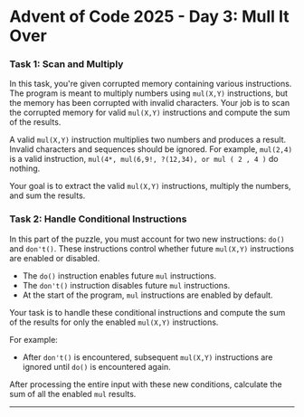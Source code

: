 # Advent of Code 2025 - Day 3: Mull It Over

### Task 1: Scan and Multiply
In this task, you're given corrupted memory containing various instructions. The program is meant to multiply numbers using `mul(X,Y)` instructions, but the memory has been corrupted with invalid characters. Your job is to scan the corrupted memory for valid `mul(X,Y)` instructions and compute the sum of the results.

A valid `mul(X,Y)` instruction multiplies two numbers and produces a result. Invalid characters and sequences should be ignored. For example, `mul(2,4)` is a valid instruction, `mul(4*, mul(6,9!, ?(12,34), or mul ( 2 , 4 )` do nothing.

Your goal is to extract the valid `mul(X,Y)` instructions, multiply the numbers, and sum the results.

### Task 2: Handle Conditional Instructions
In this part of the puzzle, you must account for two new instructions: `do()` and `don't()`. These instructions control whether future `mul(X,Y)` instructions are enabled or disabled.

- The `do()` instruction enables future `mul` instructions.
- The `don't()` instruction disables future `mul` instructions.
- At the start of the program, `mul` instructions are enabled by default.

Your task is to handle these conditional instructions and compute the sum of the results for only the enabled `mul(X,Y)` instructions.

For example:
- After `don't()` is encountered, subsequent `mul(X,Y)` instructions are ignored until `do()` is encountered again.
  
After processing the entire input with these new conditions, calculate the sum of all the enabled `mul` results.

---